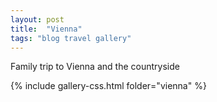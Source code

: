 ```yaml
---
layout: post
title:  "Vienna"
tags: "blog travel gallery"
---
```


Family trip to Vienna and the countryside

{% include gallery-css.html folder="vienna" %}
